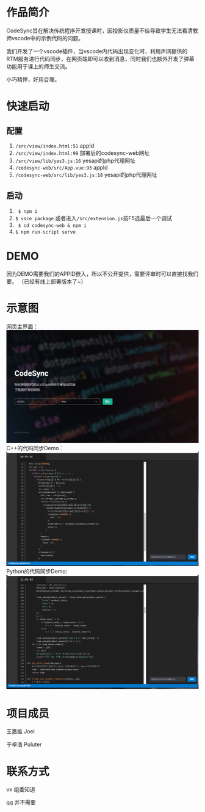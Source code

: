 # 作品简介

CodeSync旨在解决传统程序开发授课时，因投影仪质量不佳导致学生无法看清教师vscode中的示例代码的问题。

我们开发了一个vscode插件，当vscode内代码出现变化时，利用声网提供的RTM服务进行代码同步，在网页端即可以收到消息，同时我们也额外开发了弹幕功能用于课上的师生交流。

小巧精悍，好用合理。


# 快速启动
## 配置
1. ```/src/view/index.html:51``` appId
2. ```/src/view/index.html:99``` 部署后的codesync-web网址
3. ```/src/view/lib/yes3.js:16``` yesapi的php代理网址
4. ```/codesync-web/src/App.vue:93``` appId
5. ```/codesync-web/src/lib/yes3.js:18``` yesapi的php代理网址

## 启动
1. ``` $ npm i```
2. ``` $ vsce package ``` 或者进入```/src/extension.js```按F5选最后一个调试
3. ``` $ cd codesync-web & npm i```
4. ``` $ npm run-script serve ```

# DEMO
因为DEMO需要我们的APPID嵌入，所以不公开提供，需要评审时可以直接找我们要。
（已经有线上部署版本了~）

# 示意图
网页主界面：
![网页首页](./img/网页首页.png)
C++的代码同步Demo：
![C++Demo](./img/cppdemo.png)
Python的代码同步Demo:
![PythonDemo](./img/pythondemo.png)
# 项目成员
王嘉维 Joel

于卓浩 Puluter

# 联系方式
vx 组委知道

qq 并不需要
 